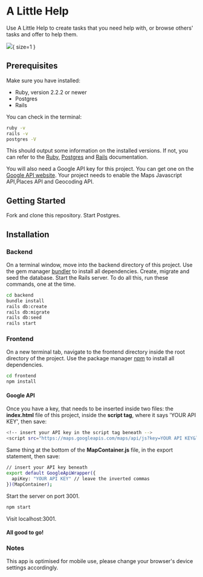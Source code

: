 # A Little Help

Use A Little Help to create tasks that you need help with, or browse others' tasks and offer to help them.

![](A-little-help-gif.gif){ size=1 }

## Prerequisites

Make sure you have installed:
  * Ruby, version 2.2.2 or newer
  * Postgres
  * Rails

You can check in the terminal:

```bash
ruby -v
rails -v
postgres -V
```

This should output some information on the installed versions.
If not, you can refer to the [Ruby](https://www.ruby-lang.org/en/documentation/installation/), [Postgres](https://www.postgresql.org/) and [Rails](https://guides.rubyonrails.org/v5.0/getting_started.html) documentation.

You will also need a Google API key for this project. You can get one on the [Google API website](https://cloud.google.com/maps-platform/). Your project needs to enable the Maps Javascript API,Places API and Geocoding API.

## Getting Started

Fork and clone this repository.
Start Postgres.

## Installation

### Backend

On a terminal window, move into the backend directory of this project. Use the gem manager [bundler](https://bundler.io/) to install all dependencies. Create, migrate and seed the database. Start the Rails server. To do all this, run these commands, one at the time.

```bash
cd backend
bundle install
rails db:create
rails db:migrate
rails db:seed
rails start
```

### Frontend

On a new terminal tab, navigate to the frontend directory inside the root directory of the project. Use the package manager [npm](https://www.npmjs.com/) to install all dependencies. 

```bash
cd frontend
npm install
```

#### Google API

Once you have a key, that needs to be inserted inside two files:
the **index.html** file of this project, inside the **script tag**, where it says 'YOUR API KEY', then save:

```bash
<!-- insert your API key in the script tag beneath -->
<script src="https://maps.googleapis.com/maps/api/js?key=YOUR API KEY&libraries=places"></script>
```

Same thing at the bottom of the **MapContainer.js** file, in the export statement, then save:

```bash
// insert your API key beneath
export default GoogleApiWrapper({
  apiKey: "YOUR API KEY" // leave the inverted commas
})(MapContainer);
```


Start the server on port 3001.
```bash
npm start
```

Visit localhost:3001.


#### All good to go!

### Notes

This app is optimised for mobile use, please change your browser's device settings accordingly.
